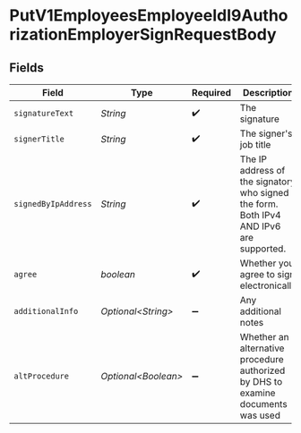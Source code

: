 # PutV1EmployeesEmployeeIdI9AuthorizationEmployerSignRequestBody


## Fields

| Field                                                                                  | Type                                                                                   | Required                                                                               | Description                                                                            |
| -------------------------------------------------------------------------------------- | -------------------------------------------------------------------------------------- | -------------------------------------------------------------------------------------- | -------------------------------------------------------------------------------------- |
| `signatureText`                                                                        | *String*                                                                               | :heavy_check_mark:                                                                     | The signature                                                                          |
| `signerTitle`                                                                          | *String*                                                                               | :heavy_check_mark:                                                                     | The signer's job title                                                                 |
| `signedByIpAddress`                                                                    | *String*                                                                               | :heavy_check_mark:                                                                     | The IP address of the signatory who signed the form. Both IPv4 AND IPv6 are supported. |
| `agree`                                                                                | *boolean*                                                                              | :heavy_check_mark:                                                                     | Whether you agree to sign electronically                                               |
| `additionalInfo`                                                                       | *Optional\<String>*                                                                    | :heavy_minus_sign:                                                                     | Any additional notes                                                                   |
| `altProcedure`                                                                         | *Optional\<Boolean>*                                                                   | :heavy_minus_sign:                                                                     | Whether an alternative procedure authorized by DHS to examine documents was used       |